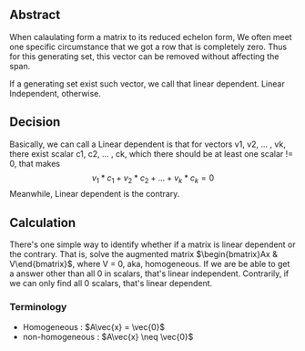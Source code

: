 ## Abstract
When calaulating form a matrix to its reduced echelon form, We often meet one specific circumstance that we got a row that is completely zero. Thus for this generating set, this vector can be removed without affecting the span.

If a generating set exist such vector, we call that linear dependent. Linear Independent, otherwise.

## Decision
Basically, we can call a Linear dependent is that for vectors v1, v2, ... , vk, there exist scalar c1, c2, ... , ck, which there should be at least one scalar != 0, that makes 
$$v_1*c_1 + v_2*c_2 + ... + v_k*c_k = 0$$
Meanwhile, Linear dependent is the contrary.

## Calculation
There's one simple way to identify whether if a matrix is linear dependent or the contrary.
That is, solve the augmented matrix $\begin{bmatrix}Ax & V\end{bmatrix}$, where V = 0, aka, homogeneous.
If we are be able to get a answer other than all 0 in scalars, that's linear independent.
Contrarily, if we can only find all 0 scalars, that's linear dependent.

### Terminology
- Homogeneous : $A\vec{x} = \vec{0}$
- non-homogeneous : $A\vec{x} \neq \vec{0}$

